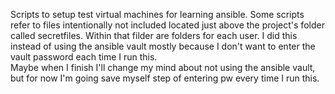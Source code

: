 Scripts to setup test virtual machines for learning ansible.
Some scripts refer to files intentionally not included located just above the project's folder called secretfiles.
Within that filder are folders for each user.  I did this instead of using the ansible vault mostly because I don't want to enter the vault password each time I run this.  
Maybe when I finish I'll change my mind about not using the ansible vault, but for now I'm going save myself step of entering pw every time I run this.

